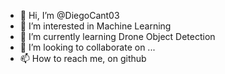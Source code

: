 - 👋 Hi, I’m @DiegoCant03
- 👀 I’m interested in Machine Learning
- 🌱 I’m currently learning Drone Object Detection
- 💞️ I’m looking to collaborate on ...
- 📫 How to reach me, on github

<!---
DiegoCant03/DiegoCant03 is a ✨ special ✨ repository because its `README.md` (this file) appears on your GitHub profile.
You can click the Preview link to take a look at your changes.
--->
